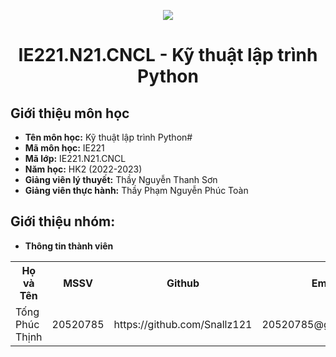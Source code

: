 <p align="center">
   <a href="https://www.uit.edu.vn/">
      <img src="https://i.imgur.com/WmMnSRt.png" border="none">
   </a>
</p>
<h1 align="center">
   IE221.N21.CNCL - Kỹ thuật lập trình Python
</h1>

<h2>
   Giới thiệu môn học   
</h2>

- **Tên môn học:** Kỹ thuật lập trình Python#
- **Mã môn học:** IE221
- **Mã lớp:** IE221.N21.CNCL
- **Năm học:** HK2 (2022-2023)
- **Giảng viên lý thuyết:** Thầy Nguyễn Thanh Sơn
- **Giảng viên thực hành:** Thầy Phạm Nguyễn Phúc Toàn

<h2>
   Giới thiệu nhóm:
</h2>

- **Thông tin thành viên** 

<table align="center">
      <tr>
       <th>Họ và Tên</th>
       <th>MSSV</th>
       <th>Github</th>
       <th>Email</th>
      </tr>
      <tr>
       <td>Tống Phúc Thịnh</td>
       <td>20520785</td>
       <td> https://github.com/Snallz121</td>
       <td>20520785@gm.uit.edu.vn</td>  
      </tr>

</table>

